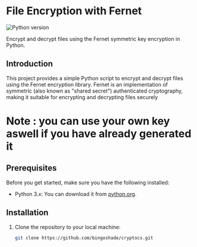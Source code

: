 # File Encryption with Fernet
![Python version](https://img.shields.io/badge/Python-3.x-blue.svg)

Encrypt and decrypt files using the Fernet symmetric key encryption in Python.

## Introduction

This project provides a simple Python script to encrypt and decrypt files using the Fernet encryption library. Fernet is an implementation of symmetric (also known as "shared secret") authenticated cryptography, making it suitable for encrypting and decrypting files securely
# Note : you can use  your own key aswell if you have already generated it 
## Prerequisites
Before you get started, make sure you have the following installed:
- Python 3.x: You can download it from [python.org](https://www.python.org/downloads/).

## Installation

1. Clone the repository to your local machine:

   ```bash
   git clone https://github.com/bingoshade/cryptocs.git

